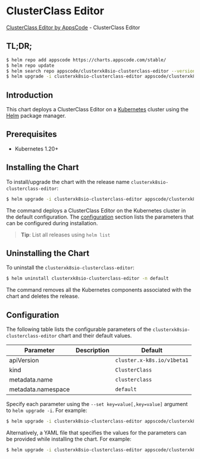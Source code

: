 # ClusterClass Editor

[ClusterClass Editor by AppsCode](https://appscode.com) - ClusterClass Editor

## TL;DR;

```bash
$ helm repo add appscode https://charts.appscode.com/stable/
$ helm repo update
$ helm search repo appscode/clusterxk8sio-clusterclass-editor --version=v0.18.0
$ helm upgrade -i clusterxk8sio-clusterclass-editor appscode/clusterxk8sio-clusterclass-editor -n default --create-namespace --version=v0.18.0
```

## Introduction

This chart deploys a ClusterClass Editor on a [Kubernetes](http://kubernetes.io) cluster using the [Helm](https://helm.sh) package manager.

## Prerequisites

- Kubernetes 1.20+

## Installing the Chart

To install/upgrade the chart with the release name `clusterxk8sio-clusterclass-editor`:

```bash
$ helm upgrade -i clusterxk8sio-clusterclass-editor appscode/clusterxk8sio-clusterclass-editor -n default --create-namespace --version=v0.18.0
```

The command deploys a ClusterClass Editor on the Kubernetes cluster in the default configuration. The [configuration](#configuration) section lists the parameters that can be configured during installation.

> **Tip**: List all releases using `helm list`

## Uninstalling the Chart

To uninstall the `clusterxk8sio-clusterclass-editor`:

```bash
$ helm uninstall clusterxk8sio-clusterclass-editor -n default
```

The command removes all the Kubernetes components associated with the chart and deletes the release.

## Configuration

The following table lists the configurable parameters of the `clusterxk8sio-clusterclass-editor` chart and their default values.

|     Parameter      | Description |                Default                |
|--------------------|-------------|---------------------------------------|
| apiVersion         |             | <code>cluster.x-k8s.io/v1beta1</code> |
| kind               |             | <code>ClusterClass</code>             |
| metadata.name      |             | <code>clusterclass</code>             |
| metadata.namespace |             | <code>default</code>                  |


Specify each parameter using the `--set key=value[,key=value]` argument to `helm upgrade -i`. For example:

```bash
$ helm upgrade -i clusterxk8sio-clusterclass-editor appscode/clusterxk8sio-clusterclass-editor -n default --create-namespace --version=v0.18.0 --set apiVersion=cluster.x-k8s.io/v1beta1
```

Alternatively, a YAML file that specifies the values for the parameters can be provided while
installing the chart. For example:

```bash
$ helm upgrade -i clusterxk8sio-clusterclass-editor appscode/clusterxk8sio-clusterclass-editor -n default --create-namespace --version=v0.18.0 --values values.yaml
```
